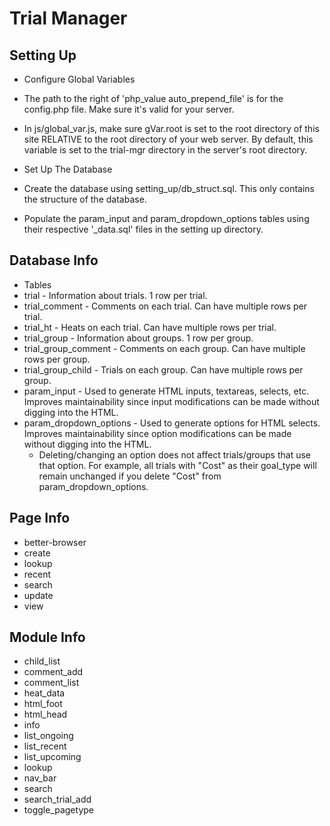 # Trial Manager

## Setting Up

* Configure Global Variables
 * The path to the right of 'php_value auto_prepend_file' is for the config.php file. Make sure it's valid for your server.
 * In js/global_var.js, make sure gVar.root is set to the root directory of this site RELATIVE to the root directory of your web server. By default, this variable is set to the trial-mgr directory in the server's root directory.
 
* Set Up The Database
 * Create the database using setting_up/db_struct.sql. This only contains the structure of the database.
 * Populate the param_input and param_dropdown_options tables using their respective '_data.sql' files in the setting up directory.


## Database Info

* Tables
 * trial - Information about trials. 1 row per trial.
 * trial_comment - Comments on each trial. Can have multiple rows per trial.
 * trial_ht - Heats on each trial. Can have multiple rows per trial.
 * trial_group - Information about groups. 1 row per group.
 * trial_group_comment - Comments on each group. Can have multiple rows per group.
 * trial_group_child - Trials on each group. Can have multiple rows per group.
 * param_input - Used to generate HTML inputs, textareas, selects, etc. Improves maintainability since input modifications can be made without digging into the HTML.
 * param_dropdown_options - Used to generate options for HTML selects. Improves maintainability since option modifications can be made without digging into the HTML.
   * Deleting/changing an option does not affect trials/groups that use that option. For example, all trials with "Cost" as their goal_type will remain unchanged if you delete "Cost" from param_dropdown_options.


## Page Info
* better-browser
* create
* lookup
* recent
* search
* update
* view


## Module Info

* child_list
* comment_add
* comment_list
* heat_data
* html_foot
* html_head
* info
* list_ongoing
* list_recent
* list_upcoming
* lookup
* nav_bar
* search
* search_trial_add
* toggle_pagetype
